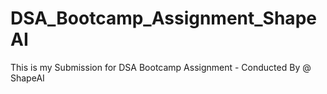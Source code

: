 # DSA_Bootcamp_Assignment_ShapeAI
This is my Submission for DSA Bootcamp Assignment - Conducted By @ ShapeAI

